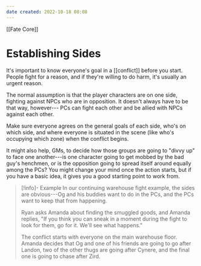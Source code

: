 ```yaml
---
date created: 2022-10-18 08:08
---
```


[[Fate Core]]

# Establishing Sides

It's important to know everyone's goal in a [[conflict]] before you start. People fight for a reason, and if they're willing to do harm, it's usually an urgent reason.

The normal assumption is that the player characters are on one side, fighting against NPCs who are in opposition. It doesn't always have to be that way, however--- PCs can fight each other and be allied with NPCs against each other.

Make sure everyone agrees on the general goals of each side, who's on which side, and where everyone is situated in the scene (like who's occupying which zone) when the conflict begins.

It might also help, GMs, to decide how those groups are going to "divvy up" to face one another---is one character going to get mobbed by the bad guy's henchmen, or is the opposition going to spread itself around equally among the PCs? You might change your mind once the action starts, but if you have a basic idea, it gives you a good starting point to work from.

> [!info]- Example
> In our continuing warehouse fight example, the sides are obvious---Og and his buddies want to do in the PCs, and the PCs want to keep that from happening.
>
> Ryan asks Amanda about finding the smuggled goods, and Amanda replies, "If you think you can sneak in a moment during the fight to look for them, go for it. We'll see what happens."
>
> The conflict starts with everyone on the main warehouse floor. Amanda decides that Og and one of his friends are going to go after Landon, two of the other thugs are going after Cynere, and the final one is going to chase after Zird.
